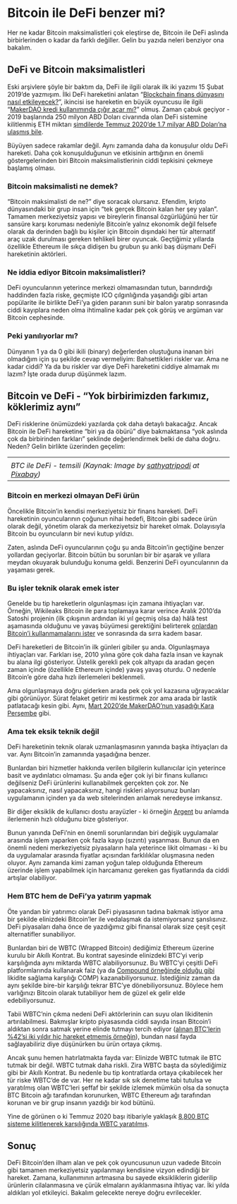 # Bitcoin ile DeFi benzer mi?

Her ne kadar Bitcoin maksimalistleri çok eleştirse de, Bitcoin ile DeFi aslında birbirlerinden o kadar da farklı değiller. Gelin bu yazıda neleri benziyor ona bakalım.

## DeFi ve Bitcoin maksimalistleri <a id="defi-ve-bitcoin-maksimalistleri"></a>

Eski arşivlere şöyle bir baktım da, DeFi ile ilgili olarak ilk iki yazımı 15 Şubat 2019’de yazmışım. İlki DeFi hareketini anlatan “[Blockchain finans dünyasını nasıl etkileyecek?](https://turansert.com/genel/2019/02/14/Blockchain-finans-dunyasini-nasil-etkileyecek.html)”, ikincisi ise hareketin en büyük oyuncusu ile ilgili “[MakerDAO kredi kullanımında çığır açar mı?](https://turansert.com/genel/2019/02/15/MakerDAO-kredi-kullaniminda-cigir-acar-mi.html)” olmuş. Zaman çabuk geçiyor - 2019 başlarında 250 milyon ABD Doları civarında olan DeFi sistemine kilitlenmiş ETH miktarı [şimdilerde Temmuz 2020’de 1.7 milyar ABD Doları’na ulaşmış bile](https://defipulse.com/).

Büyüyen sadece rakamlar değil. Aynı zamanda daha da konuşulur oldu DeFi hareketi. Daha çok konuşulduğunun ve etkisinin arttığının en önemli göstergelerinden biri Bitcoin maksimalistlerinin ciddi tepkisini çekmeye başlamış olması.

### Bitcoin maksimalisti ne demek? <a id="bitcoin-maksimalisti-ne-demek"></a>

“Bitcoin maksimalisti de ne?” diye soracak olursanız. Efendim, kripto dünyasındaki bir grup insan için “tek gerçek Bitcoin kalan her şey yalan”. Tamamen merkeziyetsiz yapısı ve bireylerin finansal özgürlüğünü her tür sansüre karşı koruması nedeniyle Bitcoin’e yalnız ekonomik değil felsefe olarak da derinden bağlı bu kişiler için Bitcoin dışındaki her tür alternatif araç uzak durulması gereken tehlikeli birer oyuncak. Geçtiğimiz yıllarda özellikle Ethereum ile sıkça didişen bu grubun şu anki baş düşmanı DeFi hareketinin aktörleri.

### Ne iddia ediyor Bitcoin maksimalistleri? <a id="ne-iddia-ediyor-bitcoin-maksimalistleri"></a>

DeFi oyuncularının yeterince merkezi olmamasından tutun, barındırdığı haddinden fazla riske, geçmişte ICO çılgınlığında yaşandığı gibi artan popülarite ile birlikte DeFi’ya giden paranın suni bir balon yaratıp sonrasında ciddi kayıplara neden olma ihtimaline kadar pek çok görüş ve argüman var Bitcoin cephesinde.

### Peki yanılıyorlar mı? <a id="peki-yan&#x131;l&#x131;yorlar-m&#x131;"></a>

Dünyanın 1 ya da 0 gibi ikili \(binary\) değerlerden oluştuğuna inanan biri olmadığım için şu şekilde cevap vermeliyim: Bahsettikleri riskler var. Ama ne kadar ciddi? Ya da bu riskler var diye DeFi hareketini ciddiye almamak mı lazım? İşte orada durup düşünmek lazım.

## Bitcoin ve DeFi - “Yok birbirimizden farkımız, köklerimiz aynı” <a id="bitcoin-ve-defi---yok-birbirimizden-fark&#x131;m&#x131;z-k&#xF6;klerimiz-ayn&#x131;"></a>

DeFi risklerine önümüzdeki yazılarda çok daha detaylı bakacağız. Ancak Bitcoin ile DeFi hareketine “biri ya da öbürü” diye bakmaktansa “yok aslında çok da birbirinden farkları” şeklinde değerlendirmek belki de daha doğru. Neden? Gelin birlikte üzerinden geçelim:

|  |
| :--- |
|  |
| _BTC ile DeFi - temsili \(Kaynak: Image by_ [_sathyatripodi_](https://pixabay.com/users/sathyatripodi-460273) _at_ [_Pixabay_](https://pixabay.com/?amp;utm_content=457234)_\)_ |

### Bitcoin en merkezi olmayan DeFi ürün <a id="bitcoin-en-merkezi-olmayan-defi-&#xFC;r&#xFC;n"></a>

Öncelikle Bitcoin’in kendisi merkeziyetsiz bir finans hareketi. DeFi hareketinin oyuncularının çoğunun nihai hedefi, Bitcoin gibi sadece ürün olarak değil, yönetim olarak da merkeziyetsiz bir hareket olmak. Dolayısıyla Bitcoin bu oyuncuların bir nevi kutup yıldızı.

Zaten, aslında DeFi oyuncularının çoğu şu anda Bitcoin’in geçtiğine benzer yollardan geçiyorlar. Bitcoin bütün bu sorunları bir bir aşarak ve yıllara meydan okuyarak bulunduğu konuma geldi. Benzerini DeFi oyuncularının da yaşaması gerek.

### Bu işler teknik olarak emek ister <a id="bu-i&#x15F;ler-teknik-olarak-emek-ister"></a>

Genelde bu tip hareketlerin olgunlaşması için zamana ihtiyaçları var. Örneğin, Wikileaks Bitcoin ile para toplamaya karar verince Aralık 2010’da Satoshi projenin \(ilk çıkışının ardından iki yıl geçmiş olsa da\) hâlâ test aşamasında olduğunu ve yavaş büyümesi gerektiğini belirterek [onlardan Bitcoin’i kullanmamalarını ister](https://news.bitcoin.com/bitcoin-history-part-19-wikileaks-and-the-hornets-nest/) ve sonrasında da sırra kadem basar.

DeFi hareketleri de Bitcoin’in ilk günleri gibiler şu anda. Olgunlaşmaya ihtiyaçları var. Farkları ise, 2010 yılına göre çok daha fazla insan ve kaynak bu alana ilgi gösteriyor. Üstelik gerekli pek çok altyapı da aradan geçen zaman içinde \(özellikle Ethereum içinde\) yavaş yavaş oturdu. O nedenle Bitcoin’e göre daha hızlı ilerlemeleri beklenmeli.

Ama olgunlaşmaya doğru giderken arada pek çok yol kazasına uğrayacaklar gibi görünüyor. Sürat felaket getirir mi kestirmek zor ama arada bir lastik patlatacağı kesin gibi. Aynı, [Mart 2020’de MakerDAO’nun yaşadığı Kara Perşembe](https://medium.com/@whiterabbit_hq/black-thursday-for-makerdao-8-32-million-was-liquidated-for-0-dai-36b83cac56b6) gibi.

### Ama tek eksik teknik değil <a id="ama-tek-eksik-teknik-de&#x11F;il"></a>

DeFi hareketinin teknik olarak uzmanlaşmasının yanında başka ihtiyaçları da var. Aynı Bitcoin’in zamanında yaşadığına benzer.

Bunlardan biri hizmetler hakkında verilen bilgilerin kullanıcılar için yeterince basit ve aydınlatıcı olmaması. Şu anda eğer çok iyi bir finans kullanıcı değilseniz DeFi ürünlerini kullanabilmek gerçekten çok zor. Ne yapacaksınız, nasıl yapacaksınız, hangi riskleri alıyorsunuz bunları uygulamanın içinden ya da web sitelerinden anlamak neredeyse imkansız.

Bir diğer eksiklik de kullanıcı dostu arayüzler - ki örneğin [Argent](https://www.argent.xyz/) bu anlamda ilerlemenin hızlı olduğunu bize gösteriyor.

Bunun yanında DeFi’nin en önemli sorunlarından biri değişik uygulamalar arasında işlem yaparken çok fazla kayıp \(sızıntı\) yaşanması. Bunun da en önemli nedeni merkeziyetsiz piyasaların hala yeterince likit olmaması - ki bu da uygulamalar arasında fiyatlar açısından farklılıklar oluşmasına neden oluyor. Aynı zamanda kimi zaman yoğun talep olduğunda Ethereum üzerinde işlem yapabilmek için harcamanız gereken gas fiyatlarında da ciddi artışlar olabiliyor.

### Hem BTC hem de DeFi’ya yatırım yapmak <a id="hem-btc-hem-de-defiya-yat&#x131;r&#x131;m-yapmak"></a>

Öte yandan bir yatırımcı olarak DeFi piyasasının tadına bakmak istiyor ama bir şekilde elinizdeki Bitcoin’ler ile vedalaşmak da istemiyorsanız şanslısınız. DeFi piyasaları daha önce de yazdığımız gibi finansal olarak size çeşit çeşit alternatifler sunabiliyor.

Bunlardan biri de WBTC \(Wrapped Bitcoin\) dediğimiz Ethereum üzerine kurulu bir Akıllı Kontrat. Bu kontrat sayesinde elinizdeki BTC’yi verip karşılığında aynı miktarda WBTC alabiliyorsunuz. Bu WBTC’yi çeşitli DeFi platformlarında kullanarak faiz \(ya da [Compound örneğinde olduğu gibi](https://www.btchaber.com/compoundin-yonetim-tokeni-comp-nasil-calisiyor/) likidite sağlama karşılığı COMP\) kazanabiliyorsunuz. İstediğiniz zaman da aynı şekilde bire-bir karşılığı tekrar BTC’ye dönebiliyorsunuz. Böylece hem varlığınızı Bitcoin olarak tutabiliyor hem de güzel ek gelir elde edebiliyorsunuz.

Tabii WBTC’nin çıkma nedeni DeFi aktörlerinin can suyu olan likiditenin artırılabilmesi. Bakmışlar kripto piyasasında ciddi sayıda insan Bitcoin’i aldıktan sonra satmak yerine elinde tutmayı tercih ediyor \([alınan BTC’lerin %42’si iki yıldır hiç hareket etmemiş örneğin](https://news.bitcoin.com/chart-bitcoin-2-years/)\), bundan nasıl fayda sağlayabiliriz diye düşünürken bu ürün ortaya çıkmış.

Ancak şunu hemen hatırlatmakta fayda var: Elinizde WBTC tutmak ile BTC tutmak bir değil. WBTC tutmak daha riskli. Zira WBTC başta da söylediğimiz gibi bir Akıllı Kontrat. Bu nedenle bu tip kontratlarda ortaya çıkabilecek her tür riske WBTC’de de var. Her ne kadar sık sık denetime tabi tutulsa ve yaratılmış olan WBTC’leri şeffaf bir şekilde izlemek mümkün olsa da sonuçta BTC Bitcoin ağı tarafından korunurken, WBTC Ethereum ağı tarafından korunan ve bir grup insanın yazdığı bir kod bütünü.

Yine de görünen o ki Temmuz 2020 başı itibariyle yaklaşık [8,800 BTC sisteme kilitlenerek karşılığında WBTC yaratılmış](https://wbtc.network/dashboard/order-book).

## Sonuç <a id="sonu&#xE7;"></a>

DeFi Bitcoin’den ilham alan ve pek çok oyuncusunun uzun vadede Bitcoin gibi tamamen merkeziyetsiz yapılanmayı kendisine vizyon edindiği bir hareket. Zamana, kullanımının artmasına bu sayede eksikliklerin giderilip ürünlerin cilalanmasına ve çürük elmaların ayıklanmasına ihtiyaç var. İki yılda aldıkları yol etkileyici. Bakalım gelecekte nereye doğru evrilecekler.

